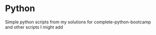 # Python
Simple python scripts from my solutions for complete-python-bootcamp and other scripts I might add
